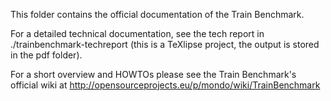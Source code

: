 This folder contains the official documentation of the Train Benchmark.

For a detailed technical documentation, see the tech report in ./trainbenchmark-techreport
(this is a TeXlipse project, the output is stored in the pdf folder).

For a short overview and HOWTOs please see the Train Benchmark's official wiki at
http://opensourceprojects.eu/p/mondo/wiki/TrainBenchmark